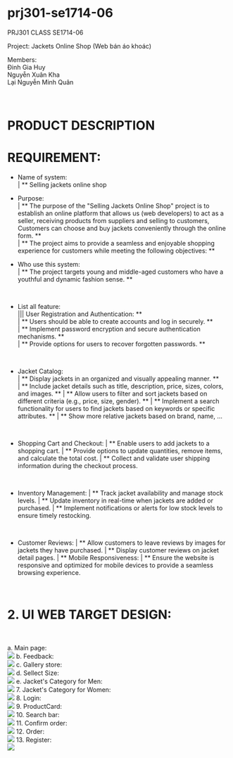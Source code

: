 # prj301-se1714-06

PRJ301 CLASS SE1714-06

Project: Jackets Online Shop (Web bán áo khoác) <br>

Members: <br>
Đinh Gia Huy <br>
Nguyễn Xuân Kha <br>
Lại Nguyễn Minh Quân <br>
		<br></br>

# PRODUCT DESCRIPTION

# REQUIREMENT: <br>
* Name of system: <br>
| ** Selling jackets online shop

* Purpose: <br>
| ** The purpose of the "Selling Jackets Online Shop" project is to establish an online platform that allows us (web developers) to act as a seller, receiving products from suppliers and selling to customers, Customers can choose and buy jackets conveniently through the online form. ** <br>
| ** The project aims to provide a seamless and enjoyable shopping experience for customers while meeting the following objectives: ** <br>
* Who use this system: <br>
| **  The project targets young and middle-aged customers who have a youthful and dynamic fashion sense. **
<br>

* List all feature: <br>
||| User Registration and Authentication: ** <br>
| ** Users should be able to create accounts and log in securely. ** <br>
| ** Implement password encryption and secure authentication mechanisms. ** <br>
| ** Provide options for users to recover forgotten passwords. ** <br>
<br>

* Jacket Catalog: <br>
| ** Display jackets in an organized and visually appealing manner. **  <br>
| ** Include jacket details such as title, description, price, sizes, colors, and images. ** 
| ** Allow users to filter and sort jackets based on different criteria (e.g., price, size, gender). **
| ** Implement a search functionality for users to find jackets based on keywords or specific attributes. **
| ** Show more relative jackets based on brand, name, …
<br>

* Shopping Cart and Checkout:
| ** Enable users to add jackets to a shopping cart.
| ** Provide options to update quantities, remove items, and calculate the total cost.
| ** Collect and validate user shipping information during the checkout process.
<br>

* Inventory Management:
| ** Track jacket availability and manage stock levels.
| ** Update inventory in real-time when jackets are added or purchased.
| ** Implement notifications or alerts for low stock levels to ensure timely restocking.
<br>

* Customer Reviews:
| ** Allow customers to leave reviews by images for jackets they have purchased.
| ** Display customer reviews on jacket detail pages.
| ** Mobile Responsiveness:
| ** Ensure the website is responsive and optimized for mobile devices to provide a seamless browsing experience.
<br>

# 2. UI WEB TARGET DESIGN:
<br>

a.	 Main page:<br>
<img src="./GUI assignment/Base.png">
b.   Feedback:<br>
<img src="./GUI assignment/Feedback - xem xét thay đổi cần thêm feedback detail card.png">
c.   Gallery store:<br>
<img src="./GUI assignment/Gallery - cần thêm 1 bản có sản phẩm để cho thầy thấy.png">
d.   Sellect Size:<br>
<img src="./GUI assignment/Gợi ý chọn size.png">
e.   Jacket's Category for Men:<br>
<img src="./GUI assignment/Jacket's Category - Jackets for men.png">
7.   Jacket's Category for Women:<br>
<img src="./GUI assignment/Jacket's Category - Jackets for women.png">
8.   Login:<br>
<img src="./GUI assignment/Login.png">
9.   ProductCard:<br>
<img src="./GUI assignment/ProductCard details.png">
10.  Search bar:<br>
<img src="./GUI assignment/SearchBar.png">
11.  Confirm order:<br>
<img src="./GUI assignment/confirm order.png">
12. Order:<br>
<img src="./GUI assignment/order.png">
13. Register:<br>
<img src="./GUI assignment/register.png">
